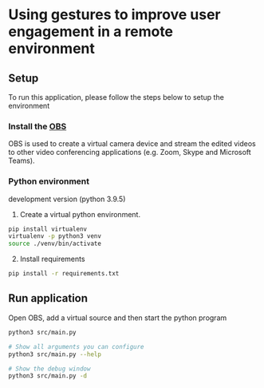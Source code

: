 # Using gestures to improve user engagement in a remote environment

## Setup

To run this application, please follow the steps below to setup the environment

### Install the [OBS](https://obsproject.com/)

OBS is used to create a virtual camera device and stream the edited videos to other video conferencing applications (e.g. Zoom, Skype and Microsoft Teams).

### Python environment

development version (python 3.9.5)

1. Create a virtual python environment.

```bash
pip install virtualenv
virtualenv -p python3 venv
source ./venv/bin/activate
```

2. Install requirements

```bash
pip install -r requirements.txt
```

## Run application

Open OBS, add a virtual source and then start the python program

```bash
python3 src/main.py
```

```bash
# Show all arguments you can configure
python3 src/main.py --help

# Show the debug window
python3 src/main.py -d
```
